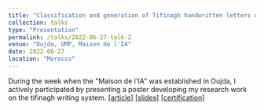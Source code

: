 ```yaml
---
title: "Classification and generation of Tifinagh handwritten letters using deep learning models"
collection: talks
type: "Presentation"
permalink: /talks/2022-06-27-talk-2
venue: "Oujda, UMP, Maison de l'IA"
date: 2022-06-27
location: "Morocco"
---
```



During the week when the "Maison de l'IA" was established in Oujda, I actively participated by presenting a poster developing my research work on the tifinagh writing system. [[article]](https://drive.google.com/file/d/14t4UQsDW3tiF-_JHDrXaCX4BJCG_JzhF/view) [[slides]](https://drive.google.com/file/d/1WDvBChRauKji8nzEu63gIkN7qdrMf2LT/view?usp=sharing) [[certification]](https://drive.google.com/file/d/1VkPsV-jzlcmrOFyYvAXWgrkC_AtSI-YA/view?usp=sharing)
